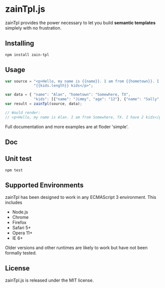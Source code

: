 
zainTpl.js
=============

zainTpl provides the power necessary to let you build **semantic templates** simplely with no frustration.

Installing
----------

```shell
npm install zain-tpl
```

Usage
-----

```js
var source = "<p>Hello, my name is {{name}}. I am from {{hometown}}. I have " +
             "{{kids.length}} kids</p>";

var data = { "name": "Alan", "hometown": "Somewhere, TX",
             "kids": [{"name": "Jimmy", "age": "12"}, {"name": "Sally", "age": "4"}]};
var result = zainTpl(source, data);

// Would render:
// <p>Hello, my name is Alan. I am from Somewhere, TX. I have 2 kids</p>
```

Full documentation and more examples are at floder 'simple'.

Doc
---

Unit test
---------

```shell
npm test
```

Supported Environments
----------------------

zainTpl has been designed to work in any ECMAScript 3 environment. This includes

- Node.js
- Chrome
- Firefox
- Safari 5+
- Opera 11+
- IE 6+

Older versions and other runtimes are likely to work but have not been formally
tested.


License
-------
zainTpl.js is released under the MIT license.

